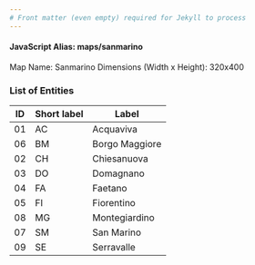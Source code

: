 ```yaml
---
# Front matter (even empty) required for Jekyll to process
---
```


#### JavaScript Alias: maps/sanmarino

Map Name: Sanmarino
Dimensions (Width x Height): 320x400





### List of Entities

ID | Short label | Label
---|---|---|
01|AC|Acquaviva
06|BM|Borgo Maggiore
02|CH|Chiesanuova
03|DO|Domagnano
04|FA|Faetano
05|FI|Fiorentino
08|MG|Montegiardino
07|SM|San Marino
09|SE|Serravalle

